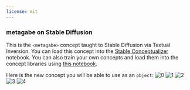 ```yaml
---
license: mit
---
```

### metagabe on Stable Diffusion
This is the `<metagabe>` concept taught to Stable Diffusion via Textual Inversion. You can load this concept into the [Stable Conceptualizer](https://colab.research.google.com/github/huggingface/notebooks/blob/main/diffusers/stable_conceptualizer_inference.ipynb) notebook. You can also train your own concepts and load them into the concept libraries using [this notebook](https://colab.research.google.com/github/huggingface/notebooks/blob/main/diffusers/sd_textual_inversion_training.ipynb).

Here is the new concept you will be able to use as an `object`:
![<metagabe> 0](https://huggingface.co/sd-concepts-library/metagabe/resolve/main/concept_images/2.jpeg)
![<metagabe> 1](https://huggingface.co/sd-concepts-library/metagabe/resolve/main/concept_images/3.jpeg)
![<metagabe> 2](https://huggingface.co/sd-concepts-library/metagabe/resolve/main/concept_images/1.jpeg)
![<metagabe> 3](https://huggingface.co/sd-concepts-library/metagabe/resolve/main/concept_images/4.jpeg)
![<metagabe> 4](https://huggingface.co/sd-concepts-library/metagabe/resolve/main/concept_images/0.jpeg)

